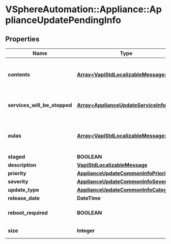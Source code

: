 # VSphereAutomation::Appliance::ApplianceUpdatePendingInfo

## Properties
Name | Type | Description | Notes
------------ | ------------- | ------------- | -------------
**contents** | [**Array&lt;VapiStdLocalizableMessage&gt;**](VapiStdLocalizableMessage.md) | List of the 1. issues addressed since previous/current version 2. new features/improvements | 
**services_will_be_stopped** | [**Array&lt;ApplianceUpdateServiceInfo&gt;**](ApplianceUpdateServiceInfo.md) | List of the services that will be stopped and restarted during the update installation. | 
**eulas** | [**Array&lt;VapiStdLocalizableMessage&gt;**](VapiStdLocalizableMessage.md) | List of EULAs. This list has multiple entries and can be dynamic based on what we are actually installing. | 
**staged** | **BOOLEAN** | Is the update staged | 
**description** | [**VapiStdLocalizableMessage**](VapiStdLocalizableMessage.md) |  | 
**priority** | [**ApplianceUpdateCommonInfoPriority**](ApplianceUpdateCommonInfoPriority.md) |  | 
**severity** | [**ApplianceUpdateCommonInfoSeverity**](ApplianceUpdateCommonInfoSeverity.md) |  | 
**update_type** | [**ApplianceUpdateCommonInfoCategory**](ApplianceUpdateCommonInfoCategory.md) |  | 
**release_date** | **DateTime** | Update release date. | 
**reboot_required** | **BOOLEAN** | Flag indicating whether reboot is required after update. | 
**size** | **Integer** | Download Size of update in Megabytes. | 


